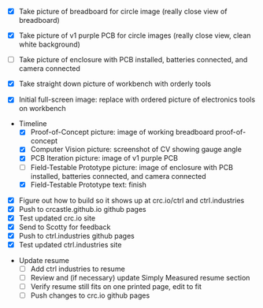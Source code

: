 - [x] Take picture of breadboard for circle image (really close view of breadboard)
- [x] Take picture of v1 purple PCB for circle images (really close view, clean white background)
- [ ] Take picture of enclosure with PCB installed, batteries connected, and camera connected
- [x] Take straight down picture of workbench with orderly tools

- [x] Initial full-screen image: replace with ordered picture of electronics tools on workbench
- Timeline
  - [x] Proof-of-Concept picture: image of working breadboard proof-of-concept
  - [x] Computer Vision picture: screenshot of CV showing gauge angle
  - [x] PCB Iteration picture: image of v1 purple PCB
  - [ ] Field-Testable Prototype picture: image of enclosure with PCB installed, batteries connected, and camera connected
  - [x] Field-Testable Prototype text: finish

- [x] Figure out how to build so it shows up at crc.io/ctrl and ctrl.industries
- [x] Push to crcastle.github.io github pages
- [x] Test updated crc.io site
- [x] Send to Scotty for feedback
- [x] Push to ctrl.industries github pages
- [x] Test updated ctrl.industries site
- Update resume
  - [ ] Add ctrl industries to resume
  - [ ] Review and (if necessary) update Simply Measured resume section
  - [ ] Verify resume still fits on one printed page, edit to fit
  - [ ] Push changes to crc.io github pages
